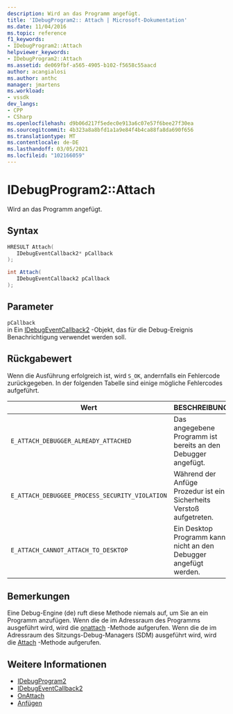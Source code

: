 ```yaml
---
description: Wird an das Programm angefügt.
title: 'IDebugProgram2:: Attach | Microsoft-Dokumentation'
ms.date: 11/04/2016
ms.topic: reference
f1_keywords:
- IDebugProgram2::Attach
helpviewer_keywords:
- IDebugProgram2::Attach
ms.assetid: de069fbf-a565-4905-b102-f5658c55aacd
author: acangialosi
ms.author: anthc
manager: jmartens
ms.workload:
- vssdk
dev_langs:
- CPP
- CSharp
ms.openlocfilehash: d9b06d217f5edec0e913a6c07e57f6bee27f30ea
ms.sourcegitcommit: 4b323a8a8bfd1a1a9e84f4b4ca88fa8da690f656
ms.translationtype: MT
ms.contentlocale: de-DE
ms.lasthandoff: 03/05/2021
ms.locfileid: "102166059"
---
```

# <a name="idebugprogram2attach"></a>IDebugProgram2::Attach
Wird an das Programm angefügt.

## <a name="syntax"></a>Syntax

```cpp
HRESULT Attach( 
   IDebugEventCallback2* pCallback
);
```

```csharp
int Attach( 
   IDebugEventCallback2 pCallback
);
```

## <a name="parameters"></a>Parameter
`pCallback`\
in Ein [IDebugEventCallback2](../../../extensibility/debugger/reference/idebugeventcallback2.md) -Objekt, das für die Debug-Ereignis Benachrichtigung verwendet werden soll.

## <a name="return-value"></a>Rückgabewert
 Wenn die Ausführung erfolgreich ist, wird `S_OK`, andernfalls ein Fehlercode zurückgegeben. In der folgenden Tabelle sind einige mögliche Fehlercodes aufgeführt.

|Wert|BESCHREIBUNG|
|-----------|-----------------|
|`E_ATTACH_DEBUGGER_ALREADY_ATTACHED`|Das angegebene Programm ist bereits an den Debugger angefügt.|
|`E_ATTACH_DEBUGGEE_PROCESS_SECURITY_VIOLATION`|Während der Anfüge Prozedur ist ein Sicherheits Verstoß aufgetreten.|
|`E_ATTACH_CANNOT_ATTACH_TO_DESKTOP`|Ein Desktop Programm kann nicht an den Debugger angefügt werden.|

## <a name="remarks"></a>Bemerkungen
 Eine Debug-Engine (de) ruft diese Methode niemals auf, um Sie an ein Programm anzufügen. Wenn die de im Adressraum des Programms ausgeführt wird, wird die [onattach](../../../extensibility/debugger/reference/idebugprogramnodeattach2-onattach.md) -Methode aufgerufen. Wenn die de im Adressraum des Sitzungs-Debug-Managers (SDM) ausgeführt wird, wird die [Attach](../../../extensibility/debugger/reference/idebugengine2-attach.md) -Methode aufgerufen.

## <a name="see-also"></a>Weitere Informationen
- [IDebugProgram2](../../../extensibility/debugger/reference/idebugprogram2.md)
- [IDebugEventCallback2](../../../extensibility/debugger/reference/idebugeventcallback2.md)
- [OnAttach](../../../extensibility/debugger/reference/idebugprogramnodeattach2-onattach.md)
- [Anfügen](../../../extensibility/debugger/reference/idebugengine2-attach.md)
